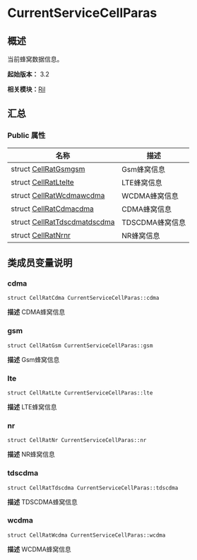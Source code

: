 # CurrentServiceCellParas


## 概述

当前蜂窝数据信息。

**起始版本：** 3.2

**相关模块：**[Ril](_ril_v11.md)


## 汇总


### Public 属性

| 名称 | 描述 | 
| -------- | -------- |
| struct [CellRatGsm](_cell_rat_gsm_v11.md)[gsm](#gsm) | Gsm蜂窝信息  | 
| struct [CellRatLte](_cell_rat_lte_v11.md)[lte](#lte) | LTE蜂窝信息  | 
| struct [CellRatWcdma](_cell_rat_wcdma_v11.md)[wcdma](#wcdma) | WCDMA蜂窝信息  | 
| struct [CellRatCdma](_cell_rat_cdma_v11.md)[cdma](#cdma) | CDMA蜂窝信息  | 
| struct [CellRatTdscdma](_cell_rat_tdscdma_v11.md)[tdscdma](#tdscdma) | TDSCDMA蜂窝信息  | 
| struct [CellRatNr](_cell_rat_nr_v11.md)[nr](#nr) | NR蜂窝信息  | 


## 类成员变量说明


### cdma

```
struct CellRatCdma CurrentServiceCellParas::cdma
```
**描述**
CDMA蜂窝信息


### gsm

```
struct CellRatGsm CurrentServiceCellParas::gsm
```
**描述**
Gsm蜂窝信息


### lte

```
struct CellRatLte CurrentServiceCellParas::lte
```
**描述**
LTE蜂窝信息


### nr

```
struct CellRatNr CurrentServiceCellParas::nr
```
**描述**
NR蜂窝信息


### tdscdma

```
struct CellRatTdscdma CurrentServiceCellParas::tdscdma
```
**描述**
TDSCDMA蜂窝信息


### wcdma

```
struct CellRatWcdma CurrentServiceCellParas::wcdma
```
**描述**
WCDMA蜂窝信息
